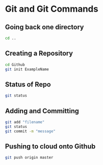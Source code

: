 # Git and Git Commands

## Going back one directory
```zsh
cd ..
```

## Creating a Repository
```zsh
cd Github
git init ExampleName
```
## Status of Repo
```zsh
git status
```
## Adding and Committing
```zsh
git add "filename"
git status
git commit -m "message"
```
## Pushing to cloud onto Github
```zsh
git push origin master
```